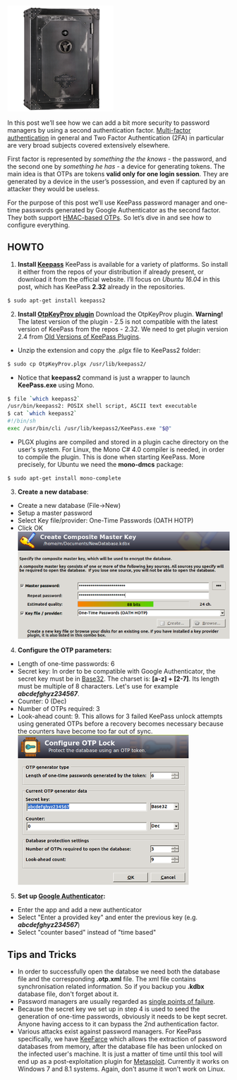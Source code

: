 ![Logo](/assets/images/keepass/vault.png)

In this post we’ll see how we can add a bit more security to password managers by using a second authentication factor. 
[Multi-factor authentication](https://en.wikipedia.org/wiki/Multi-factor_authentication) in general and 
Two Factor Authentication (2FA) in particular are very broad subjects covered extensively elsewhere. 

First factor is represented by *something the the knows* - the password, 
and the second one by *something he has* - a device for generating tokens. 
The main idea is that OTPs are tokens **valid only for one login session**. 
They are generated by a device in the user’s possession, and even if captured by an attacker they would be useless.

For the purpose of this post we’ll use KeePass password manager and 
one-time passwords generated by Google Authenticator as the second factor.  
They both support [HMAC-based OTPs](https://en.wikipedia.org/wiki/HMAC-based_One-time_Password_Algorithm). 
So let’s dive in and see how to configure everything.


## HOWTO
1. **Install [Keepass](http://keepass.info/download.html)**
KeePass is available for a variety of platforms. So install it either from the repos of your distribution 
if already present, or download it from the official website. 
I’ll focus on *Ubuntu 16.04* in this post, which has KeePass **2.32** already in the repositories. 
```bash
$ sudo apt-get install keepass2
```
2. **Install [OtpKeyProv plugin](http://keepass.info/plugins.html#otpkeyprov)**
   Download the OtpKeyProv plugin. **Warning!** The latest version of the plugin - 2.5 is not compatible 
with the latest version of KeePass from the repos - 2.32. 
We need to get plugin version 2.4 from [Old Versions of KeePass Plugins](http://keepass.info/plugins_old.html).

  * Unzip the extension and copy the .plgx file to KeePass2 folder:

```bash
$ sudo cp OtpKeyProv.plgx /usr/lib/keepass2/
```

  * Notice that **keepass2** command is just a wrapper to launch **KeePass.exe** using Mono.

```bash
$ file `which keepass2`
/usr/bin/keepass2: POSIX shell script, ASCII text executable
$ cat `which keepass2`
#!/bin/sh
exec /usr/bin/cli /usr/lib/keepass2/KeePass.exe "$@"
```

  * PLGX plugins are compiled and stored in a plugin cache directory on the user's system. 
For Linux, the Mono C# 4.0 compiler is needed, in order to compile the plugin. 
This is done when starting KeePass. More precisely, for Ubuntu we need the **mono-dmcs** package:

```bash
$ sudo apt-get install mono-complete
```
3. **Create a new database**:
  * Create a new database (File->New)
  * Setup a master password
  * Select Key file/provider: One-Time Passwords (OATH HOTP)
  * Click OK    
     ![Logo](/assets/images/keepass/kp1.png)
4. **Configure the OTP parameters:**
  * Length of one-time passwords: 6
  * Secret key: In order to be compatible with Google Authenticator, 
  the secret key must be in [Base32](https://en.wikipedia.org/wiki/Base32). The charset is: **[a-z] + [2-7]**. 
  Its length must be multiple of 8 characters. Let's use for example **_abcdefghyz234567_**.
  * Counter: 0 (Dec)
  * Number of OTPs required: 3 
  * Look-ahead count: 9. This allows for 3 failed KeePass unlock attempts using generated OTPs 
  before a recovery becomes necessary because the counters have become too far out of sync.
     ![Logo](/assets/images/keepass/kp2.png)
5. **Set up [Google Authenticator](https://play.google.com/store/apps/details?id=com.google.android.apps.authenticator2&hl=en_GB):**
  * Enter the app and add a new authenticator
  * Select "Enter a provided key" and enter the previous key (e.g. **_abcdefghyz234567_**)
  * Select "counter based" instead of "time based"


## Tips and Tricks
* In order to successfully open the databse we need both the database file and the corresponding **.otp.xml** file.
The xml file contains synchronisation related information. 
So if you backup you **.kdbx** database file, don't forget about it.
* Password managers are usually regarded as [single points of failure](https://en.wikipedia.org/wiki/Single_point_of_failure).
* Because the secret key we set up in step 4 is used to seed the generation of one-time passwords, 
obviously it needs to be kept secret. Anyone having access to it can bypass the 2nd authentication factor.
* Various attacks exist against password managers. For KeePass specifically, we have 
[KeeFarce](https://github.com/denandz/KeeFarce) which allows the extraction of password databases from memory, 
after the database file has been unlocked on the infected user's machine. It is just a matter of time until this tool
will end up as a post-exploitation plugin for 
[Metasploit](https://www.offensive-security.com/metasploit-unleashed/post-module-reference/). 
Currently it works on Windows 7 and 8.1 systems. Again, don't asume it won't work on Linux.



